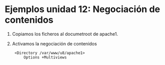 # Ejemplos unidad 12: Negociación de contenidos

1. Copiamos los ficheros al documetroot de apache1.
2. Activamos la negociación de contenidos

		<Directory /var/www/u8/apache1>
    		Options +Multiviews

    		